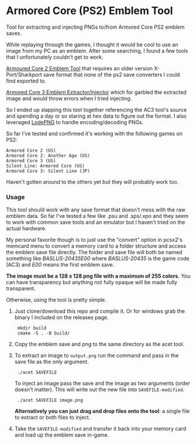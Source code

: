 # Armored Core (PS2) Emblem Tool

Tool for extracting and injecting PNGs to/from Armored Core PS2 emblem saves.

While replaying through the games, I thought it would be cool to use an image from
my PC as an emblem. After some searching, I found a few tools that I unfortunately
couldn't get to work.

[Armoured Core 2 Emblem Tool](https://www.ps2savetools.com/download/armoured-core-2-emblem-tool/)
that requires an older version X-Port/Sharkport save format that none of the 
ps2 save converters I could find exported to.

[Armored Core 3 Emblem Extractor/Injector](https://www.vg-resource.com/thread-23051.html)
which for garbled the extracted image and would throw errors when I tried injecting.

So I ended up slapping this tool together referencing the AC3 tool's source and
spending a day or so staring at hex data to figure out the format. I also leveraged
[LodePNG](https://lodev.org/lodepng/) to handle encoding/decoding PNGs.

So far I've tested and confirmed it's working with the following games on PS2:

    Armored Core 2 (US)
    Armored Core 2: Another Age (US)
    Armored Core 3 (US)
    Silent Line: Armored Core (US)
    Armored Core 3: Silent Line (JP)

Haven't gotten around to the others yet but they will probably work too.

### Usage

This tool should work with any save format that doesn't mess with the raw emblem
data. So far I've tested a few like .psu and .sps/.xpo and they seem to work with
common save tools and an emulator but I haven't tried on the actual hardware.

My personal favorite though is to just use the "convert" option in pcsx2's memcard
menu to convert a memory card to a folder structure and access the emblem save file
directly. The folder and save file will both be named something like *BASLUS-20435E00*
where *BASLUS-20435* is the game code (AC3) and *E00* means the first emblem save.

**The image must be a 128 x 128 png file with a maximum of 255 colors.** 
You can have transparency but anything not fully opaque will be made fully
transparent.

Otherwise, using the tool is pretty simple. 

1. Just clone/download this repo and compile it. Or for windows grab the binary I
included on the releases page. 

        mkdir build
        cmake -S . -B build/

2. Copy the emblem save and png to the same directory as the acet tool.

3. To extract an image to ``output.png`` run the command and pass in the save file as 
    the only argument.

        ./acet SAVEFILE

    To inject an image pass the save and the image as two arguments (order doesn't
    matter). This will write out the new file into ``SAVEFILE-modified``.

        ./acet SAVEFILE image.png

    **Alternatively you can just drag and drop files onto the tool**: a single file 
    to extract or both files to inject.

4. Take the ``SAVEFILE-modified`` and transfer it back into your memory card and
    load up the emblem save in-game.